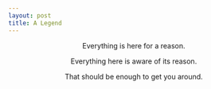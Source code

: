 ```yaml
---
layout: post
title: A Legend
---
```

<center>Everything is here for a reason.</center><p></p>


<center>Everything here is aware of its reason.</center><p></p>


<center>That should be enough to get you around.</center>